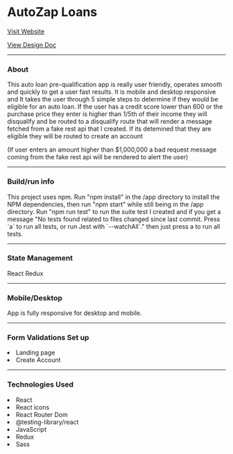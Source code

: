   <h1>AutoZap Loans <FaCarSide className="car-logo" /></h1>
  <a href="https://auto-zap-loans.netlify.app/">Visit Website</a>
<br/>

<a href="https://docs.google.com/document/d/1glAh1qOnHCs8PfOUA_mKJaqGGo_RCiFAQXZoW6pdyf8/edit?usp=sharing">View Design Doc</a>

  <hr/>
  <h3>About</h3>
  <p>This auto loan pre-qualification app is really user friendly, operates smooth and quickly to get a 
  user fast results. It is mobile and desktop responsive and It takes the user through 5 simple steps to determine if they would be eligible for
  an auto loan. If the user has a credit score lower than 600 or the purchase price they enter
   is higher than 1/5th of their income they will disqualify and be routed to a disqualify route that will render a message fetched from a fake rest api that I created. If its detemined that they
   are eligible they will be routed to create an account</p>
  <P>(If user enters an amount higher than $1,000,000 a bad request message coming from the fake
 rest api will be rendered to alert the user)</p>
   <hr/>
<h3>Build/run info</h3>
<p>This project uses npm. Run "npm install" in the /app directory to install the NPM dependencies, then run "npm start" while still being in the /app directory. Run "npm run test" to run the suite test I created and if you get a message <span style={{fontWeight: "bold"}}>"No tests found related to files changed since last commit. Press `a` to run all tests, or run Jest with `--watchAll`." </span> then just press a to run all tests.</p>
<hr/>
<h3>State Management</h3>
<p>React Redux</p>
<hr/>
<h3>Mobile/Desktop</h3>
<p>App is fully responsive for desktop and mobile.</p>
<hr/>
<h3>Form Validations Set up</h3>
<li>Landing page</li>
<li>Create Account</li>
<hr/>
<h3>Technologies Used</h3>
<li>React</li>
<li>React icons</li>
<li>React Router Dom</li>
<li>@testing-library/react</li>
<li>JavaScript</li>
<li>Redux</li>
<li>Sass</li>
